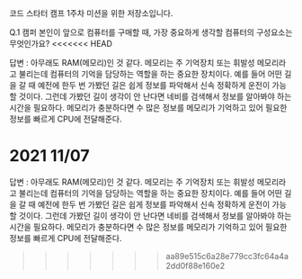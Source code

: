 코드 스타터 캠프 1주차 미션을 위한 저장소입니다.

Q.1 캠퍼 본인이 앞으로 컴퓨터를 구매할 때, 가장 중요하게 생각할 컴퓨터의 구성요소는 무엇인가요?
<<<<<<< HEAD

답변 : 아무래도 RAM(메모리)인 것 같다. 메모리는 주 기억장치 또는 휘발성 메모리라고 불리는데 컴퓨터의 기억을 담당하는 역할을 하는 중요한 장치이다. 예를 들어 어떤 길을 갈 때 예전에 한두 번 가봤던 길은 쉽게 정보를 파악해서 신속 정확하게 운전이 가능 할 것이다. 그런데 가봤던 길이 생각이 안 난다면 네비를 검색해서 정보를 알아봐야 하는 시간을 필요하다. 메모리가 충분하다면 수 많은 정보를 메모리가 기억하고 있어 필요한 정보를 빠르게 CPU에 전달해준다.

2021 11/07 
=======
 
답변 : 아무래도 RAM(메모리)인 것 같다. 메모리는 주 기억장치 또는 휘발성 메모리라고 불리는데 컴퓨터의 기억을 담당하는 역할을 하는 중요한 장치이다. 예를 들어 어떤 길을 갈 때 예전에 한두 번 가봤던 길은 쉽게 정보를 파악해서 신속 정확하게 운전이 가능 할 것이다. 그런데 가봤던 길이 생각이 안 난다면 네비를 검색해서 정보를 알아봐야 하는 시간을 필요하다. 메모리가 충분하다면 수 많은 정보를 메모리가 기억하고 있어 필요한 정보를 빠르게 CPU에 전달해준다.
>>>>>>> aa89e515c6a28e779cc3fc64a4a2dd0f88e160e2
